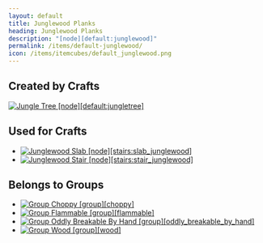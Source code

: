 ```yaml
---
layout: default
title: Junglewood Planks
heading: Junglewood Planks
description: "[node][default:junglewood]"
permalink: /items/default-junglewood/
icon: /items/itemcubes/default_junglewood.png
---
```



## Created by Crafts

<div class="craft">
    <div>
        <span><a href="{{site.baseurl}}/items/default-jungletree/"><img src="{{site.baseurl}}/assets/img/items/itemcubes/default_jungletree.png" data-toggle="tooltip" title="Jungle Tree [node][default:jungletree]"></a></span>
        <span></span>
        <span></span>
    </div>
    <div>
        <span></span>
        <span></span>
        <span></span>
    </div>
    <div>
        <span></span>
        <span></span>
        <span></span>
    </div>
</div>


## Used for Crafts

<ul class="list-items">
    <li><a href="{{site.baseurl}}/items/stairs-slab-junglewood/"><img src="{{site.baseurl}}/assets/img/items/itemcubes/stairs_slab_junglewood.png" data-toggle="tooltip" title="Junglewood Slab [node][stairs:slab_junglewood]"></a></li>
    <li><a href="{{site.baseurl}}/items/stairs-stair-junglewood/"><img src="{{site.baseurl}}/assets/img/items/itemcubes/stairs_stair_junglewood.png" data-toggle="tooltip" title="Junglewood Stair [node][stairs:stair_junglewood]"></a></li>
</ul>


## Belongs to Groups

<ul class="list-items">
    <li><a href="{{site.baseurl}}/items/group-choppy/"><img src="{{site.baseurl}}/assets/img/items/group.png" data-toggle="tooltip" title="Group Choppy [group][choppy]"></a></li>
    <li><a href="{{site.baseurl}}/items/group-flammable/"><img src="{{site.baseurl}}/assets/img/items/group.png" data-toggle="tooltip" title="Group Flammable [group][flammable]"></a></li>
    <li><a href="{{site.baseurl}}/items/group-oddly-breakable-by-hand/"><img src="{{site.baseurl}}/assets/img/items/group.png" data-toggle="tooltip" title="Group Oddly Breakable By Hand [group][oddly_breakable_by_hand]"></a></li>
    <li><a href="{{site.baseurl}}/items/group-wood/"><img src="{{site.baseurl}}/assets/img/items/group.png" data-toggle="tooltip" title="Group Wood [group][wood]"></a></li>
</ul>
